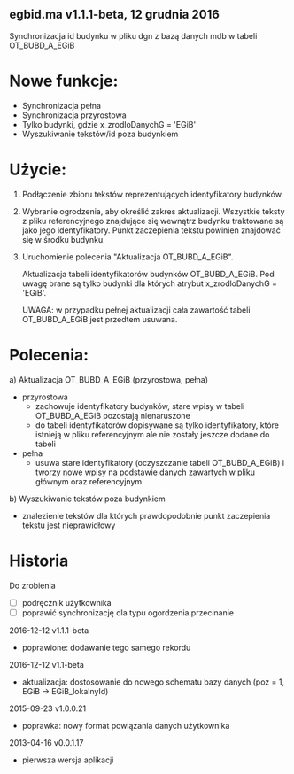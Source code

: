 egbid.ma v1.1.1-beta, 12 grudnia 2016
---
Synchronizacja id budynku w pliku dgn z bazą danych mdb w tabeli OT_BUBD_A_EGiB

# Nowe funkcje:

* Synchronizacja pełna
* Synchronizacja przyrostowa
* Tylko budynki, gdzie x_zrodloDanychG = 'EGiB'
* Wyszukiwanie tekstów/id poza budynkiem

# Użycie:

1. Podłączenie zbioru tekstów reprezentujących identyfikatory budynków.
2. Wybranie ogrodzenia, aby określić zakres aktualizacji. Wszystkie teksty 
   z pliku referencyjnego znajdujące się wewnątrz budynku traktowane są jako 
   jego identyfikatory. Punkt zaczepienia tekstu powinien znajdować się w środku budynku.
3. Uruchomienie polecenia "Aktualizacja OT_BUBD_A_EGiB".

   Aktualizacja tabeli identyfikatorów budynków OT_BUBD_A_EGiB.
   Pod uwagę brane są tylko budynki dla których atrybut x_zrodloDanychG = 'EGiB'.

   UWAGA: w przypadku pełnej aktualizacji cała zawartość tabeli OT_BUBD_A_EGiB jest przedtem usuwana.

# Polecenia:

a) Aktualizacja OT_BUBD_A_EGiB (przyrostowa, pełna)
 - przyrostowa
   * zachowuje identyfikatory budynków, stare wpisy w tabeli OT_BUBD_A_EGiB pozostają nienaruszone
   * do tabeli identyfikatorów dopisywane są tylko identyfikatory, które istnieją w pliku referencyjnym
     ale nie zostały jeszcze dodane do tabeli
 - pełna
   * usuwa stare identyfikatory (oczyszczanie tabeli OT_BUBD_A_EGiB) i tworzy nowe wpisy na podstawie
     danych zawartych w pliku głównym oraz referencyjnym

b) Wyszukiwanie tekstów poza budynkiem
 - znalezienie tekstów dla których prawdopodobnie punkt zaczepienia tekstu jest nieprawidłowy

# Historia

Do zrobienia

* [ ] podręcznik użytkownika
* [ ] poprawić synchronizację dla typu ogordzenia przecinanie

2016-12-12 v1.1.1-beta

* poprawione: dodawanie tego samego rekordu

2016-12-12 v1.1-beta

* aktualizacja: dostosowanie do nowego schematu bazy danych (poz = 1, EGiB -> EGiB_lokalnyId)

2015-09-23 v1.0.0.21

* poprawka: nowy format powiązania danych użytkownika

2013-04-16 v0.0.1.17

* pierwsza wersja aplikacji
